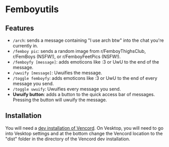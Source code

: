 # Femboyutils

## Features

- `/arch`: sends a message containing "I use arch btw" into the chat you're currently in.
- `/femboy pic`: sends a random image from r/FemboyThighsClub, r/FemBoys (NSFW!), or r/FemboyFeetPics (NSFW!).
- `/femboyfy [message]`: adds emoticons like :3 or UwU to the end of the message.
- `/uwuify [message]`: Uwuifies the message.
- `/toggle femboyfy`: adds emoticons like :3 or UwU to the end of every message you send.
- `/toggle uwuify`: Uwuifies every message you send.
- **Uwuify button**: adds a button to the quick access bar of messages. Pressing the button will uwuify the message.

## Installation

You will need a [dev installation of Vencord](https://github.com/Vendicated/Vencord/blob/main/docs/1_INSTALLING.md).
On Vesktop, you will need to go into Vesktop settings and at the bottom change the Vencord location to the "dist" folder in the directory of the Vencord dev installation.
